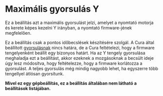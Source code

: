 # Maximális gyorsulás Y

Ez a beállítás azt a maximális gyorsulást jelzi, amelyet a nyomtató motorja és kerete képes kezelni Y irányban, a nyomtató firmware-jének megfelelően.

Ez a beállítás csak a pontos időbecslések készítésére szolgál. A Cura által beállított [gyorsulásnak](../speed/acceleration_print.md) nincs határa, de a Cura feltételezi, hogy a firmware tengelyenként beállít egy bizonyos határt. Ha az Y tengely gyorsulása meghaladja ezt a beállítást, akkor ezeknek a mozgásoknak a becsült ideje úgy lesz módosítva, hogy feltételezze, hogy a firmware korlátozza a gyorsulást. A teljes gyorsulás még mindig nagyobb lehet, ha egyszerre több tengellyel átlósan gyorsítunk.

**Mivel ez egy gépbeállítás, ez a beállítás általában nem látható a beállítások listájában.**
